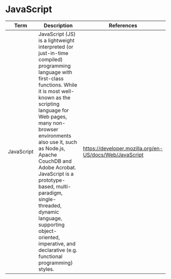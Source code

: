 # JavaScript

| Term | Description | References |
| ---- | ----------- | ---------- |
| JavaScript | JavaScript (JS) is a lightweight interpreted (or just-in-time compiled) programming language with first-class functions. While it is most well-known as the scripting language for Web pages, many non-browser environments also use it, such as Node.js, Apache CouchDB and Adobe Acrobat. JavaScript is a prototype-based, multi-paradigm, single-threaded, dynamic language, supporting object-oriented, imperative, and declarative (e.g. functional programming) styles. | https://developer.mozilla.org/en-US/docs/Web/JavaScript | 

